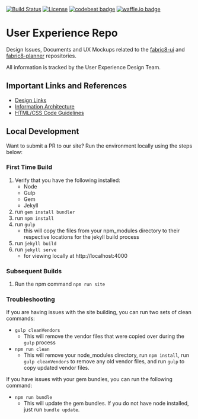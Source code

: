 [![Build Status](https://travis-ci.org/fabric8io/fabric8-ux.svg?branch=master)](https://travis-ci.org/fabric8io/fabric8-ux)
[![License](https://img.shields.io/badge/License-Apache%202.0-blue.svg)](https://opensource.org/licenses/Apache-2.0)
[![codebeat badge](https://codebeat.co/badges/0ca8937c-4201-4d2e-a0b3-9f7d77284838)](https://codebeat.co/projects/github-com-fabric8io-fabric8-ux-master)
[![waffle.io badge](https://badge.waffle.io/fabric8io/fabric8-ux.svg?label=ready&title=Story%20Pointed%20Items)](http://waffle.io/fabric8io/fabric8-ux)

# User Experience Repo

Design Issues, Documents and UX Mockups related to the [fabric8-ui](https://github.com/fabric8io/fabric8-ui) and [fabric8-planner](https://github.com/fabric8io/fabric8-planner) repositories.

All information is tracked by the User Experience Design Team.

## Important Links and References
- [Design Links](https://github.com/fabric8io/fabric8-ux/blob/master/invision-links.md)
- [Information Architecture](https://github.com/fabric8io/fabric8-ux/blob/master/ia.md)
- [HTML/CSS Code Guidelines](https://github.com/fabric8io/fabric8-ux/blob/master/code-guidelines.md)

## Local Development
Want to submit a PR to our site? Run the environment locally using the steps below:

### First Time Build
1. Verify that you have the following installed:
    - Node
    - Gulp
    - Gem
    - Jekyll
2. run `gem install bundler`
3. run `npm install`
4. run `gulp`
    - this will copy the files from your 
    npm_modules directory to their respective 
    locations for the jekyll build process
5. run `jekyll build`
6. run `jekyll serve`
    - for viewing locally at http://localhost:4000

### Subsequent Builds
1. Run the npm command `npm run site`

### Troubleshooting
If you are having issues with the site building, you can run two sets of clean commands:

- `gulp cleanVendors`
    - This will remove the vendor files that were copied over during the `gulp` process
- `npm run clean`
    - This will remove your node_modules directory, run `npm install`, run `gulp cleanVendors` to remove any old vendor files, and run `gulp` to copy updated vendor files.

If you have issues with your gem bundles, you can run the following command:
- `npm run bundle`
    - This will update the gem bundles. If you do not have node installed, just run `bundle update`.
